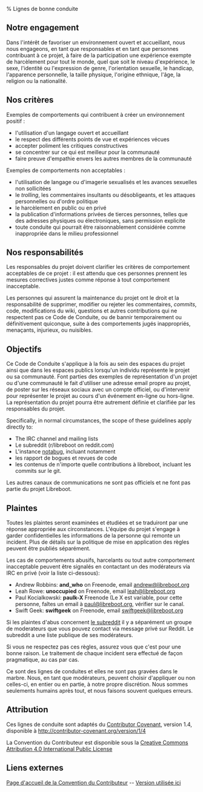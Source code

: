 % Lignes de bonne conduite

Notre engagement
----------

Dans l'intérêt de favoriser un environnement ouvert et accueillant, nous nous
engageons, en tant que responsables et en tant que personnes contribuant à ce
projet, à faire de la participation une expérience exempte de harcèlement pour
tout le monde, quel que soit le niveau d'expérience, le sexe, l'identité ou
l'expression de genre, l'orientation sexuelle, le handicap, l'apparence
personnelle, la taille physique, l'origine ethnique, l'âge, la religion ou la
nationalité.

Nos critères
-------------

Exemples de comportements qui contribuent à créer un environnement positif :

* l'utilisation d'un langage ouvert et accueillant
* le respect des différents points de vue et expériences vécues
* accepter poliment les critiques constructives
* se concentrer sur ce qui est meilleur pour la communauté
* faire preuve d'empathie envers les autres membres de la communauté

Exemples de comportements non acceptables :

* l'utilisation de langage ou d'imagerie sexualisés et les avances sexuelles non
  sollicitées
* le _trolling_, les commentaires insultants ou désobligeants, et les attaques
  personnelles ou d'ordre politique
* le harcèlement en public ou en privé
* la publication d'informations privées de tierces personnes, telles que des
  adresses physiques ou électroniques, sans permission explicite
* toute conduite qui pourrait être raisonnablement considérée comme inappropriée
  dans le milieu professionnel

Nos responsabilités
--------------------

Les responsables du projet doivent clarifier les critères de comportement
acceptables de ce projet : il est attendu que ces personnes prennent les
mesures correctives justes comme réponse à tout comportement inacceptable.

Les personnes qui assurent la maintenance du projet ont le droit et la
responsabilité de supprimer, modifier ou rejeter les commentaires, _commits_,
code, modifications du wiki, questions et autres contributions qui ne respectent
pas ce Code de Conduite, ou de bannir temporairement ou définitivement
quiconque, suite à des comportements jugés inappropriés, menaçants, injurieux,
ou nuisibles.


Objectifs
-----

Ce Code de Conduite s'applique à la fois au sein des espaces du projet ainsi que
dans les espaces publics lorsqu'un individu représente le projet ou sa
communauté. Font parties des exemples de représentation d'un projet ou d'une
communauté le fait d'utiliser une adresse email propre au projet, de poster sur
les réseaux sociaux avec un compte officiel, ou d'intervenir pour représenter le
projet au cours d'un événement en-ligne ou hors-ligne. La représentation du
projet pourra être autrement définie et clarifiée par les responsables du
projet.


Specifically, in normal circumstances, the scope of these guidelines apply
directly to:

* The IRC channel and mailing lists
* Le subreddit (r/libreboot on reddit.com)
* L'instance [notabug](https://notabug.org/libreboot), incluant notamment 
* les rapport de bogues et revues de code
* les contenus de n'importe quelle contributions à libreboot, incluant les commits sur le git.

Les autres canaux de communications ne sont pas officiels et ne font pas partie du projet Libreboot.


Plaintes
----------

Toutes les plaintes seront examinées et étudiées
et se traduiront par une réponse appropriée aux
circonstances. L'équipe du projet s'engage à garder confidentielles les
informations de la personne qui remonte un incident. Plus de détails sur
la politique de mise en application des règles peuvent être publiés séparément.

Les cas de comportements abusifs, harcelants ou tout autre comportement
inacceptable peuvent être signalés en contactant un des modérateurs via IRC en privé (voir la liste ci-dessous):

* Andrew Robbins: **and\_who** on Freenode, email [andrew@libreboot.org](mailto:andrew@libreboot.org)
* Leah Rowe: **unoccupied** on Freenode, email [leah@libreboot.org](mailto:leah@libreboot.org)
* Paul Kocialkowski: **paulk-X** Freenode (Le X est variable, pour cette personne, faîtes un email à [paul@libreboot.org](mailto:paul@libreboot.org), vérifier sur le canal.
* Swift Geek: **swiftgeek** on Freenode, email [swiftgeek@libreboot.org](mailto:swiftgeek@libreboot.org)

Si les plaintes d'abus concernent [le subreddit](https://www.reddit.com/r/libreboot/) il y a séparément  un groupe de moderateurs que vous pouvez contact via message privé sur Reddit.
Le subreddit a une liste publique de ses modérateurs.

Si vous ne respectez pas ces règles, assurez vous que c'est pour une bonne raison.
Le traitement de chaque incident sera effectué de façon pragmatique, au cas par cas.


Ce sont des lignes de conduites et elles ne sont pas gravées dans le marbre. Nous, en tant que modérateurs, peuvent choisir d'appliquer ou non celles-ci, en entier ou en partie, à notre propre discrétion.
Nous sommes seulements humains après tout, et nous faisons souvent quelques erreurs.


Attribution
-----------

Ces lignes de conduite sont adaptés du 
[Contributor Covenant](http://contributor-covenant.org/), version 1.4,
disponible à  <http://contributor-covenant.org/version/1/4>

La Convention du Contributeur est disponible sous la [Creative Commons Attribution
4.0 International Public License](https://creativecommons.org/licenses/by/4.0/)

Liens externes
--------------

[Page d'accueil de la Convention du Contributeur](http://contributor-covenant.org)             --
[Version utilisée ici](http://contributor-covenant.org/version/1/4/)
